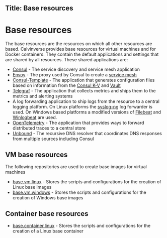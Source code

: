 Title: Base resources
---

# Base resources

The base resources are the resources on which all other resources are based. Calvinverse
provides base resources for virtual machines and for Docker containers. They contain the default
applications and settings that are shared by all resources. These shared applications are:

* [Consul](https://consul.io) - The service discovery and service mesh application
* [Envoy](https://www.envoyproxy.io/) - The proxy used by Consul to create a
  [service mesh](https://www.consul.io/docs/connect)
* [Consul-Template](https://github.com/hashicorp/consul-template) - The application that generates
  configuration files based on information from the [Consul K-V](https://www.consul.io/docs/dynamic-app-config/kv)
  and [Vault](https://vaultproject.io)
* [Telegraf](https://www.influxdata.com/time-series-platform/telegraf/) - The application that collects
  metrics and ships them to the metrics and alerting systems
* A log forwarding application to ship logs from the resource to a central logging platform. On
  Linux platforms the [syslog-ng](https://en.wikipedia.org/wiki/Syslog-ng) log forwarder is used.
  On Windows based platforms a modified versions of [Filebeat](https://github.com/pvandervelde/filebeat.mqtt)
  and [Winlogbeat](https://github.com/pvandervelde/winlogbeat.mqtt) are used.
* [OpenTelemetry](https://github.com/open-telemetry/opentelemetry-collector) - The application that
  provides ways to forward distributed traces to a central store
* [Unbound](https://www.nlnetlabs.nl/projects/unbound/about/) - The recursive DNS resolver that
  coordinates DNS responses from multiple sources including Consul

## VM base resources

The following repositories are used to create base images for virtual machines

* [base.vm.linux](https://github.com/Calvinverse/base.vm.linux) - Stores the scripts and configurations
  for the creation of Linux base images
* [base.vm.windows](https://github.com/Calvinverse/base.vm.windows) - Stores the scripts and configurations
  for the creation of Windows base images

## Container base resources

* [base.container.linux](https://github.com/Calvinverse/base.container.linux) - Stores the scripts and configurations
  for the creation of a Linux base container